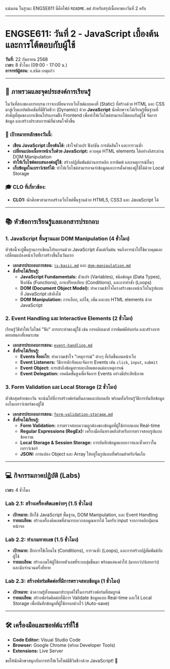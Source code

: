 แน่นอน ในฐานะ ENGSE611 นี่คือไฟล์ `README.md` สำหรับสรุปเนื้อหาของวันที่ 2 ครับ

-----

# ENGSE611: วันที่ 2 - JavaScript เบื้องต้นและการโต้ตอบกับผู้ใช้

**วันที่:** 22 กันยายน 2568  
**เวลา:** 8 ชั่วโมง (09:00 - 17:00 น.)  
**อาจารย์ผู้สอน:** อ.ธนิต เกตุแก้ว

-----

## 🎯 ภาพรวมและจุดประสงค์การเรียนรู้

ในวันที่สองของการอบรม เราจะเปลี่ยนจากเว็บไซต์แบบคงที่ (Static) ที่สร้างด้วย HTML และ CSS มาสู่เว็บแอปพลิเคชันที่มีชีวิตชีวา (Dynamic) ด้วย **JavaScript** นักศึกษาจะได้เรียนรู้พื้นฐานที่สำคัญที่สุดของการเขียนโปรแกรมฝั่ง Frontend เพื่อทำให้เว็บไซต์สามารถโต้ตอบกับผู้ใช้ จัดการข้อมูล และสร้างประสบการณ์ที่น่าสนใจยิ่งขึ้น

### 🏁 **เป้าหมายหลักของวันนี้:**

  - **เขียน JavaScript เบื้องต้นได้:** เข้าใจตัวแปร ฟังก์ชัน การตัดสินใจ และการวนซ้ำ
  - **เปลี่ยนแปลงเนื้อหาหน้าเว็บด้วย JavaScript:** ควบคุม HTML elements ได้อย่างอิสระผ่าน DOM Manipulation
  - **ทำให้เว็บไซต์ตอบสนองต่อผู้ใช้:** สร้างปฏิสัมพันธ์ผ่านการคลิก การพิมพ์ และเหตุการณ์อื่นๆ
  - **เก็บข้อมูลในเบราว์เซอร์ได้:** ทำให้เว็บไซต์สามารถจดจำข้อมูลและการตั้งค่าของผู้ใช้ได้ด้วย Local Storage

### 🎓 **CLO ที่เกี่ยวข้อง:**

  - **CLO1:** นักศึกษาสามารถสร้างเว็บไซต์พื้นฐานด้วย HTML5, CSS3 และ JavaScript ได้

-----

## 📚 หัวข้อการเรียนรู้และเอกสารประกอบ

### 1\. JavaScript พื้นฐานและ DOM Manipulation (4 ชั่วโมง)

หัวข้อนี้จะปูพื้นฐานการเขียนโปรแกรมด้วย JavaScript ตั้งแต่เริ่มต้น จนถึงการนำไปใช้ควบคุมและเปลี่ยนแปลงหน้าเว็บที่เราสร้างขึ้นในวันแรก

  - **เอกสารประกอบการสอน:** [`js-basic.md`](js-basic.md) และ [`dom-manipulation.md`](dom-manipulation.md)
  - **สิ่งที่จะได้เรียนรู้:**
      - **JavaScript Fundamentals:** ตัวแปร (Variables), ชนิดข้อมูล (Data Types), ฟังก์ชัน (Functions), การเปรียบเทียบ (Conditions), และการทำซ้ำ (Loops)
      - **DOM (Document Object Model):** ทำความเข้าใจโครงสร้างของหน้าเว็บในรูปแบบที่ JavaScript เข้าถึงได้
      - **DOM Manipulation:** การเลือก, แก้ไข, เพิ่ม และลบ HTML elements ด้วย JavaScript

### 2\. Event Handling และ Interactive Elements (2 ชั่วโมง)

เรียนรู้วิธีทำให้เว็บไซต์ "ฟัง" การกระทำของผู้ใช้ เช่น การคลิกเมาส์ การพิมพ์คีย์บอร์ด และสร้างการตอบสนองที่เหมาะสม

  - **เอกสารประกอบการสอน:** [`event-handling.md`](hevent-handling.md)
  - **สิ่งที่จะได้เรียนรู้:**
      - **Events คืออะไร:** ทำความเข้าใจ "เหตุการณ์" ต่างๆ ที่เกิดขึ้นบนหน้าเว็บ
      - **Event Listeners:** วิธีการดักจับและจัดการ Events เช่น `click`, `input`, `submit`
      - **Event Object:** การเข้าถึงข้อมูลรายละเอียดของแต่ละเหตุการณ์
      - **Event Delegation:** เทคนิคขั้นสูงเพื่อจัดการ Events อย่างมีประสิทธิภาพ

### 3\. Form Validation และ Local Storage (2 ชั่วโมง)

หัวข้อสุดท้ายของวัน จะเน้นไปที่การสร้างฟอร์มที่ฉลาดและปลอดภัย พร้อมทั้งเรียนรู้วิธีการบันทึกข้อมูลลงในเบราว์เซอร์ของผู้ใช้

  - **เอกสารประกอบการสอน:** [`form-validation-storage.md`](form-validation-storage.md)
  - **สิ่งที่จะได้เรียนรู้:**
      - **Form Validation:** การตรวจสอบความถูกต้องของข้อมูลที่ผู้ใช้กรอกแบบ Real-time
      - **Regular Expressions (RegEx):** เครื่องมืออันทรงพลังสำหรับการตรวจสอบรูปแบบข้อความ
      - **Local Storage & Session Storage:** การบันทึกข้อมูลแบบถาวรและชั่วคราวในเบราว์เซอร์
      - **JSON:** การแปลง Object และ Array ให้อยู่ในรูปแบบที่พร้อมสำหรับจัดเก็บ

-----

## 💻 กิจกรรมภาคปฏิบัติ (Labs)

**เวลา:** 4 ชั่วโมง

### **Lab 2.1: สร้างเครื่องคิดเลขง่ายๆ (1.5 ชั่วโมง)**

  - **เป้าหมาย:** ฝึกใช้ JavaScript พื้นฐาน, DOM Manipulation, และ Event Handling
  - **รายละเอียด:** สร้างเครื่องคิดเลขที่สามารถบวกลบคูณหารได้ โดยรับ input จากการคลิกปุ่มบนหน้าจอ

### **Lab 2.2: ทำเกมทายเลข (1.5 ชั่วโมง)**

  - **เป้าหมาย:** ฝึกการใช้เงื่อนไข (Conditions), การวนซ้ำ (Loops), และการสร้างปฏิสัมพันธ์กับผู้ใช้
  - **รายละเอียด:** สร้างเกมให้ผู้ใช้ทายตัวเลขที่ระบบสุ่มขึ้นมา พร้อมแสดงคำใบ้ (มากกว่า/น้อยกว่า) และนับจำนวนครั้งที่ทาย

### **Lab 2.3: สร้างฟอร์มติดต่อที่มีการตรวจสอบข้อมูล (1 ชั่วโมง)**

  - **เป้าหมาย:** นำความรู้ทั้งหมดมาประยุกต์ใช้ในการสร้างฟอร์มที่สมบูรณ์
  - **รายละเอียด:** สร้างฟอร์มติดต่อที่มีการ Validate ข้อมูลแบบ Real-time และใช้ Local Storage เพื่อบันทึกข้อมูลที่ผู้ใช้กรอกค้างไว้ (Auto-save)

-----

## 🛠️ เครื่องมือและซอฟต์แวร์ที่ใช้

  - **Code Editor:** Visual Studio Code
  - **Browser:** Google Chrome (พร้อม Developer Tools)
  - **Extensions:** Live Server

ขอให้นักศึกษาสนุกกับการทำให้เว็บไซต์มีชีวิตชีวาด้วย JavaScript\! 🚀